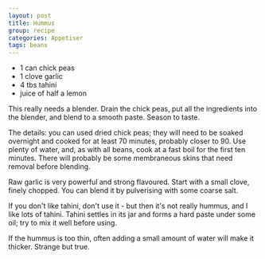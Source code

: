 ```yaml
---
layout: post
title: Hummus
group: recipe
categories: Appetiser
tags: beans
---
```


- 1 can chick peas
- 1 clove garlic
- 4 tbs tahini
- juice of half a lemon

This really needs a blender.  Drain the chick peas, put all the ingredients into the blender, and blend to a smooth paste.  Season to taste.

The details: you can used dried chick peas; they will need to be soaked overnight and cooked for at least 70 minutes, probably closer to 90.  Use plenty of water, and, as with all beans, cook at a fast boil for the first ten minutes.  There will probably be some membraneous skins that need removal before blending.

Raw garlic is very powerful and strong flavoured.  Start with a small clove, finely chopped.  You can blend it by pulverising with some coarse salt.

If you don't like tahini, don't use it - but then it's not really hummus, and I like lots of tahini.  Tahini settles in its jar and forms a hard paste under some oil; try to mix it well before using.

If the hummus is too thin, often adding a small amount of water will make it thicker.  Strange but true.